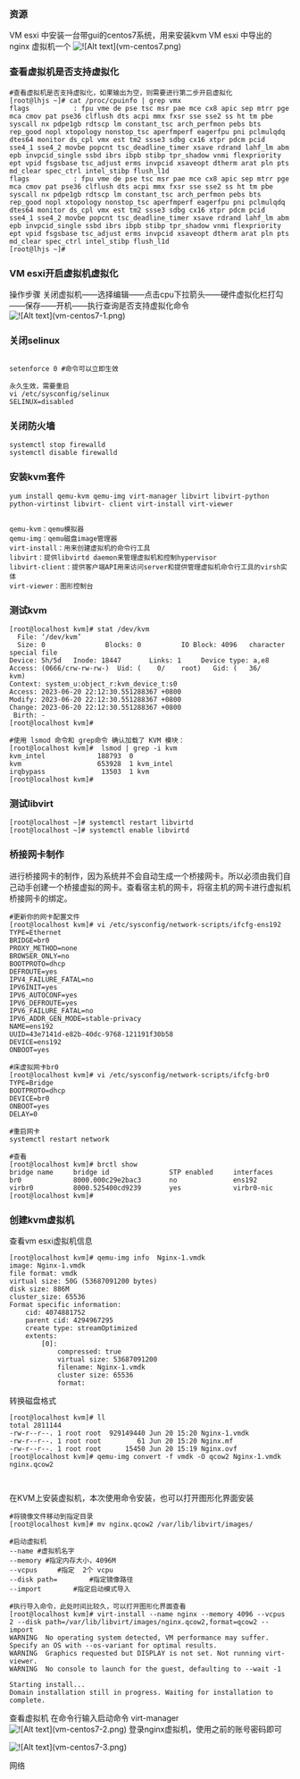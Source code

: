 ### 资源
VM esxi 中安装一台带gui的centos7系统，用来安装kvm
VM esxi 中导出的nginx 虚拟机一个
![!\[Alt text\](vm-centos7.png)](images/%E7%99%BB%E5%BD%95%E8%99%9A%E6%8B%9F%E6%9C%BA.png)


### 
### 查看虚拟机是否支持虚拟化
```shell
#查看虚拟机是否支持虚拟化，如果输出为空，则需要进行第二步开启虚拟化
[root@lhjs ~]# cat /proc/cpuinfo | grep vmx
flags           : fpu vme de pse tsc msr pae mce cx8 apic sep mtrr pge mca cmov pat pse36 clflush dts acpi mmx fxsr sse sse2 ss ht tm pbe syscall nx pdpe1gb rdtscp lm constant_tsc arch_perfmon pebs bts rep_good nopl xtopology nonstop_tsc aperfmperf eagerfpu pni pclmulqdq dtes64 monitor ds_cpl vmx est tm2 ssse3 sdbg cx16 xtpr pdcm pcid sse4_1 sse4_2 movbe popcnt tsc_deadline_timer xsave rdrand lahf_lm abm epb invpcid_single ssbd ibrs ibpb stibp tpr_shadow vnmi flexpriority ept vpid fsgsbase tsc_adjust erms invpcid xsaveopt dtherm arat pln pts md_clear spec_ctrl intel_stibp flush_l1d
flags           : fpu vme de pse tsc msr pae mce cx8 apic sep mtrr pge mca cmov pat pse36 clflush dts acpi mmx fxsr sse sse2 ss ht tm pbe syscall nx pdpe1gb rdtscp lm constant_tsc arch_perfmon pebs bts rep_good nopl xtopology nonstop_tsc aperfmperf eagerfpu pni pclmulqdq dtes64 monitor ds_cpl vmx est tm2 ssse3 sdbg cx16 xtpr pdcm pcid sse4_1 sse4_2 movbe popcnt tsc_deadline_timer xsave rdrand lahf_lm abm epb invpcid_single ssbd ibrs ibpb stibp tpr_shadow vnmi flexpriority ept vpid fsgsbase tsc_adjust erms invpcid xsaveopt dtherm arat pln pts md_clear spec_ctrl intel_stibp flush_l1d
[root@lhjs ~]#
```
### VM esxi开启虚拟机虚拟化
操作步骤
关闭虚拟机——选择编辑——点击cpu下拉箭头——硬件虚拟化栏打勾——保存——开机——执行查询是否支持虚拟化命令
![!\[Alt text\](vm-centos7-1.png)](images/%E7%99%BB%E5%BD%95%E8%99%9A%E6%8B%9F%E6%9C%BA.png)
### 关闭selinux
```shell

setenforce 0 #命令可以立即生效

永久生效，需要重启
vi /etc/sysconfig/selinux 
SELINUX=disabled
```

### 关闭防火墙
```shell
systemctl stop firewalld
systemctl disable firewalld
```
### 安装kvm套件
```shell
yum install qemu-kvm qemu-img virt-manager libvirt libvirt-python python-virtinst libvirt- client virt-install virt-viewer


qemu-kvm：qemu模拟器
qemu-img：qemu磁盘image管理器
virt-install：用来创建虚拟机的命令行工具
libvirt：提供libvirtd daemon来管理虚拟机和控制hypervisor
libvirt-client：提供客户端API用来访问server和提供管理虚拟机命令行工具的virsh实体
virt-viewer：图形控制台

```
### 测试kvm
```shell
[root@localhost kvm]# stat /dev/kvm
  File: ‘/dev/kvm’
  Size: 0               Blocks: 0          IO Block: 4096   character special file
Device: 5h/5d   Inode: 18447       Links: 1     Device type: a,e8
Access: (0666/crw-rw-rw-)  Uid: (    0/    root)   Gid: (   36/     kvm)
Context: system_u:object_r:kvm_device_t:s0
Access: 2023-06-20 22:12:30.551288367 +0800
Modify: 2023-06-20 22:12:30.551288367 +0800
Change: 2023-06-20 22:12:30.551288367 +0800
 Birth: -
[root@localhost kvm]#

#使用 lsmod 命令和 grep命令 确认加载了 KVM 模块：
[root@localhost kvm]#  lsmod | grep -i kvm
kvm_intel             188793  0
kvm                   653928  1 kvm_intel
irqbypass              13503  1 kvm
[root@localhost kvm]#
```
### 测试libvirt
```shell
[root@localhost ~]# systemctl restart libvirtd
[root@localhost ~]# systemctl enable libvirtd
```
### 桥接网卡制作
进行桥接网卡的制作，因为系统并不会自动生成一个桥接网卡。所以必须由我们自己动手创建一个桥接虚拟的网卡。查看宿主机的网卡，将宿主机的网卡进行虚拟机桥接网卡的绑定。
```shell
#更新你的网卡配置文件
[root@localhost kvm]# vi /etc/sysconfig/network-scripts/ifcfg-ens192
TYPE=Ethernet
BRIDGE=br0
PROXY_METHOD=none
BROWSER_ONLY=no
BOOTPROTO=dhcp
DEFROUTE=yes
IPV4_FAILURE_FATAL=no
IPV6INIT=yes
IPV6_AUTOCONF=yes
IPV6_DEFROUTE=yes
IPV6_FAILURE_FATAL=no
IPV6_ADDR_GEN_MODE=stable-privacy
NAME=ens192
UUID=43e7141d-e82b-40dc-9768-121191f30b58
DEVICE=ens192
ONBOOT=yes

#床虚拟网卡br0
[root@localhost kvm]# vi /etc/sysconfig/network-scripts/ifcfg-br0
TYPE=Bridge
BOOTPROTO=dhcp
DEVICE=br0
ONBOOT=yes
DELAY=0

#重启网卡
systemctl restart network

#查看
[root@localhost kvm]# brctl show
bridge name     bridge id               STP enabled     interfaces
br0             8000.000c29e2bac3       no              ens192
virbr0          8000.525400cd9239       yes             virbr0-nic
[root@localhost kvm]#

```

### 创建kvm虚拟机

查看vm esxi虚拟机信息
```shell
[root@localhost kvm]# qemu-img info  Nginx-1.vmdk
image: Nginx-1.vmdk
file format: vmdk
virtual size: 50G (53687091200 bytes)
disk size: 886M
cluster_size: 65536
Format specific information:
    cid: 4074881752
    parent cid: 4294967295
    create type: streamOptimized
    extents:
        [0]:
            compressed: true
            virtual size: 53687091200
            filename: Nginx-1.vmdk
            cluster size: 65536
            format:
```

转换磁盘格式
```shell
[root@localhost kvm]# ll
total 2811144
-rw-r--r--. 1 root root  929149440 Jun 20 15:20 Nginx-1.vmdk
-rw-r--r--. 1 root root         61 Jun 20 15:20 Nginx.mf
-rw-r--r--. 1 root root      15450 Jun 20 15:19 Nginx.ovf
[root@localhost kvm]# qemu-img convert -f vmdk -O qcow2 Nginx-1.vmdk nginx.qcow2



```

在KVM上安装虚拟机，本次使用命令安装，也可以打开图形化界面安装
```shell
#将镜像文件移动到指定目录
[root@localhost kvm]# mv nginx.qcow2 /var/lib/libvirt/images/

#启动虚拟机
--name #虚拟机名字
--memory #指定内存大小，4096M
--vcpus 	#指定  2个 vcpu
--disk path=		#指定镜像路径
--import		#指定启动模式导入

#执行导入命令，此处时间比较久，可以打开图形化界面查看
[root@localhost kvm]# virt-install --name nginx --memory 4096 --vcpus 2 --disk path=/var/lib/libvirt/images/nginx.qcow2,format=qcow2 --import
WARNING  No operating system detected, VM performance may suffer. Specify an OS with --os-variant for optimal results.
WARNING  Graphics requested but DISPLAY is not set. Not running virt-viewer.
WARNING  No console to launch for the guest, defaulting to --wait -1

Starting install...
Domain installation still in progress. Waiting for installation to complete.
```

查看虚拟机
在命令行输入启动命令
virt-manager
![!\[Alt text\](vm-centos7-2.png)](images/%E7%99%BB%E5%BD%95%E8%99%9A%E6%8B%9F%E6%9C%BA.png)
登录nginx虚拟机，使用之前的账号密码即可

![!\[Alt text\](vm-centos7-3.png)](images/%E7%99%BB%E5%BD%95%E8%99%9A%E6%8B%9F%E6%9C%BA.png)

网络
